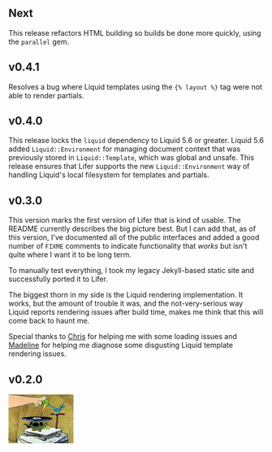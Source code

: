 ## Next

This release refactors HTML building so builds be done more quickly, using the
`parallel` gem.

## v0.4.1

Resolves a bug where Liquid templates using the `{% layout %}` tag were not able
to render partials.

## v0.4.0

This release locks the `liquid` dependency to Liquid 5.6 or greater. Liquid 5.6
added `Liquid::Environment` for managing document context that was previously
stored in `Liquid::Template`, which was global and unsafe. This release ensures
that Lifer supports the new `Liquid::Environment` way of handling Liquid's local
filesystem for templates and partials.

## v0.3.0

This version marks the first version of Lifer that is kind of usable. The README
currently describes the big picture best. But I can add that, as of this version,
I've documented all of the public interfaces and added a good number of `FIXME`
comments to indicate functionality that _works_ but isn't quite where I want it
to be long term.

To manually test everything, I took my legacy Jekyll-based static site and
successfully ported it to Lifer.

The biggest thorn in my side is the Liquid rendering implementation. It works,
but the amount of trouble it was, and the not-very-serious way Liquid reports
rendering issues after build time, makes me think that this will come back to
haunt me.

Special thanks to [Chris][1] for helping me with some loading issues and
[Madeline][2] for helping me diagnose some disgusting Liquid template rendering
issues.

[1]: https://github.com/forkata
[2]: https://github.com/madelinecollier

## v0.2.0

![It's a living](lib/lifer/templates/its-a-living.png)
